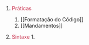 1. <span style="color: #C82F4B">Práticas</span>
	1. [[Formatação do Código]]
	2. [[Mandamentos]]

2. <span style="color: #C82F4B">Sintaxe</span>
	1. 